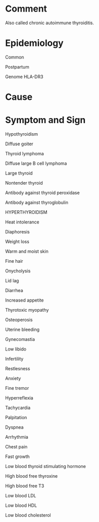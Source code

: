# Comment

Also called chronic autoimmune thyroiditis.

# Epidemiology

Common

Postpartum

Genome HLA-DR3

# Cause

# Symptom and Sign

Hypothyroidism

Diffuse goiter

Thyroid lymphoma

Diffuse large B cell lymphoma

Large thyroid

Nontender thyroid

Antibody against thyroid peroxidase

Antibody against thyroglobulin

HYPERTHYROIDISM

Heat intolerance

Diaphoresis

Weight loss

Warm and moist skin

Fine hair

Onycholysis

Lid lag

Diarrhea

Increased appetite

Thyrotoxic myopathy

Osteoperosis

Uterine bleeding

Gynecomastia

Low libido

Infertility

Restlesness

Anxiety

Fine tremor

Hyperreflexia

Tachycardia

Palpitation

Dyspnea

Arrhythmia

Chest pain

Fast growth

Low blood thyroid stimulating hormone

High blood free thyroxine

High blood free T3

Low blood LDL

Low blood HDL

Low blood cholesterol
